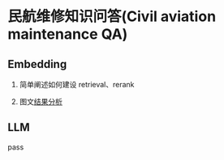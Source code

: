# 民航维修知识问答(Civil aviation maintenance QA)

## Embedding
1. 简单阐述如何建设 retrieval、rerank

2. 图文[结果分析](embedding/analysis.py)

## LLM
pass
